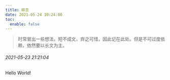 ```yaml
---
title: 碎念
date: 2021-05-24 10:24:00
toc:
  enable: false
---
```


> 时常冒出一些想法，短不成文，弃之可惜，因此记在此处。但是不可过度依赖，依然要以长文为主。

###### 2021-05-23 21:21:04

Hello World!
